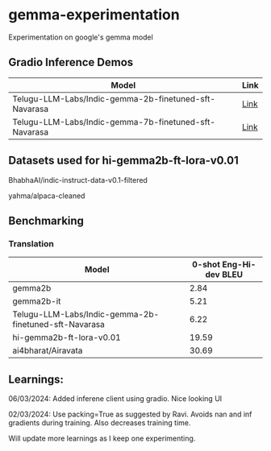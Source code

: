 # gemma-experimentation
Experimentation on google's gemma model

## Gradio Inference Demos 
| Model | Link |
| --- | ---- |
| Telugu-LLM-Labs/Indic-gemma-2b-finetuned-sft-Navarasa | [Link](https://github.com/vakyansh/gemma-experimentation/blob/main/demo/unsloth_infer_2b.ipynb) |
| Telugu-LLM-Labs/Indic-gemma-7b-finetuned-sft-Navarasa | [Link](https://github.com/vakyansh/gemma-experimentation/blob/main/demo/unsloth_infer_7b_4bit.ipynb) |


## Datasets used for hi-gemma2b-ft-lora-v0.01
BhabhaAI/indic-instruct-data-v0.1-filtered

yahma/alpaca-cleaned

## Benchmarking

### Translation

| Model            | 0-shot Eng-Hi-dev BLEU |
|------------------|----------------|
| gemma2b          | 2.84           |
| gemma2b-it       | 5.21           |
| Telugu-LLM-Labs/Indic-gemma-2b-finetuned-sft-Navarasa | 6.22 |
| hi-gemma2b-ft-lora-v0.01| 19.59          |
| ai4bharat/Airavata | 30.69 |




## Learnings:
06/03/2024: Added inferene client using gradio. Nice looking UI

02/03/2024: Use packing=True as suggested by Ravi. Avoids nan and inf gradients during training. Also decreases training time.

Will update more learnings as I keep one experimenting.
